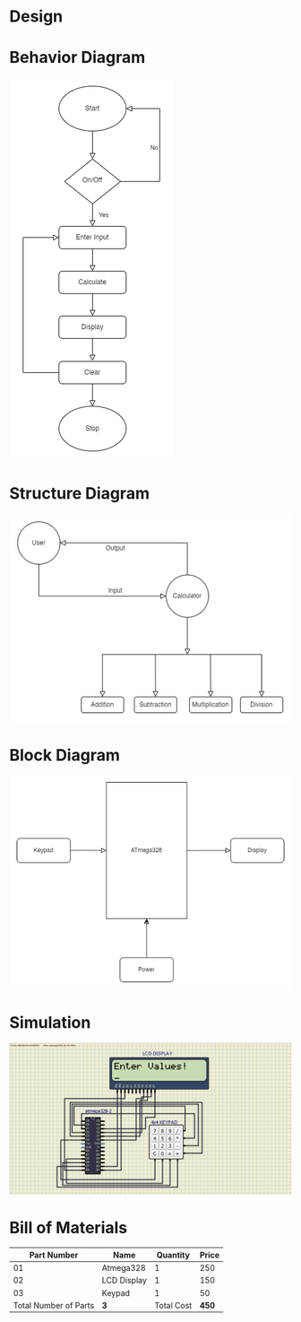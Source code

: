 # Design

# Behavior Diagram
![Behavior Diagram](https://github.com/alrichroshan/M2-Embedded_Calculator/blob/main/6_Images/Behavior%20Diagram.png)

# Structure Diagram
![Structure Diagram](https://github.com/alrichroshan/M2-Embedded_Calculator/blob/main/6_Images/Structure%20Diagram.png)

# Block Diagram
![Block Diagram](https://github.com/alrichroshan/M2-Embedded_Calculator/blob/main/6_Images/Block%20Diagram.png)

# Simulation
![Simulation](https://github.com/alrichroshan/M2-Embedded_Calculator/blob/main/6_Images/Simulation.png)

# Bill of Materials
| Part Number | Name | Quantity | Price  |
|---|---|---|---|
| 01 | Atmega328 | 1 | 250 |
| 02 | LCD Display | 1 | 150 |
| 03 | Keypad | 1 | 50 |
| Total Number of Parts | **3** | Total Cost | **450** |
